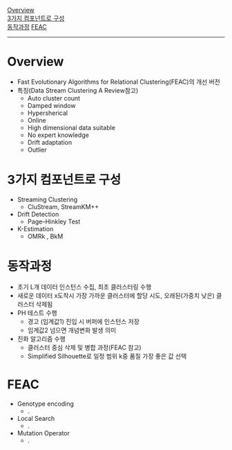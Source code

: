 [Overview](https://github.com/2jimoo/wiki-in-my-brain/blob/main/research-log/FEAC-Stream.md#overview)  
[3가지 컴포넌트로 구성](https://github.com/2jimoo/wiki-in-my-brain/blob/main/research-log/FEAC-Stream.md#3%EA%B0%80%EC%A7%80-%EC%BB%B4%ED%8F%AC%EB%84%8C%ED%8A%B8%EB%A1%9C-%EA%B5%AC%EC%84%B1)  
[동작과정]()
[FEAC]()


---

# Overview
- Fast Evolutionary Algorithms for Relational Clustering(FEAC)의 개선 버전
- 특징(Data Stream Clustering A Review참고)
  - Auto cluster count
  - Damped window
  - Hypersherical
  - Online
  - High dimensional data suitable
  - No expert knowledge
  - Drift adaptation
  - Outlier

# 3가지 컴포넌트로 구성
- Streaming Clustering
  - CluStream, StreamKM++
- Drift Detection
  - Page–Hinkley Test
- K-Estimation
  - OMRk , BkM 

# 동작과정
- 초기 L개 데이터 인스턴스 수집, 최초 클러스터링 수행
- 새로운 데이터 x도착시 가장 가까운 클러스터에 할당 시도, 오래된(가중치 낮은) 클러스터 삭제됨
- PH 테스트 수행  
  - 경고 (임계값1) 진입 시 버퍼에 인스턴스 저장
  - 임계값2 넘으면 개념변화 발생 의미
- 진화 알고리즘 수행
  - 클러스터 중심 삭제 및 병합 과정(FEAC 참고)
  - Simplified Silhouette로 일정 범위 k중 품질 가장 좋은 값 선택
 

# FEAC
- Genotype encoding
  - .
- Local Search
  - .
- Mutation Operator
  - .
